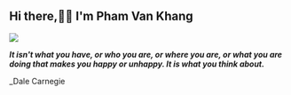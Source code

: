 
  ## Hi there,👋👋 I'm Pham Van Khang 
  
<img align="center" src="https://github-readme-stats.vercel.app/api/?username=vkhangstack&theme=dracula" />

  _**It isn't what you have, or who you are, or where you are, or what you are doing that makes you happy or unhappy. It is what you think about.**_

_Dale Carnegie